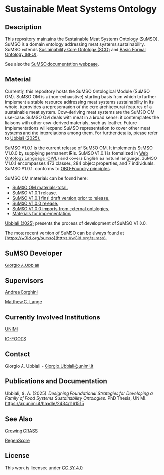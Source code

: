 # Sustainable Meat Systems Ontology

## Description

This repository maintains the Sustainable Meat Systems Ontology (SuMSO). SuMSO is a domain ontology addressing meat systems sustainability. SuMSO extends [Sustainability Core Ontology (SCO)](https://github.com/gioUbbiali/Sustainability-Core-Ontology) and [Basic Formal Ontology (BFO)](https://github.com/BFO-ontology/BFO-2020).

See also the [SuMSO documentation webpage](https://w3id.org/sumso/docs).

## Material

Currently, this repository hosts the SuMSO Ontological Module (SuMSO OM). SuMSO OM is a (non-exhaustive) starting basis from which to further implement a stable resource addressing meat systems sustainability in its whole. It provides a representation of the core architectural features of a sustainable meat system. 
Cow-deriving meat systems are the SuMSO OM use-case. SuMSO OM deals with meat in a broad sense: it contemplates the liaisons with other cow-derived materials, such as leather. Future implementations will expand SuMSO representation to cover other meat systems and the interrelations among them. For further details, please refer to [Ubbiali (2025).](https://air.unimi.it/handle/2434/1161515)

SuMSO V1.0.1 is the current release of SuMSO OM. It implements SuMSO V1.0.0 by supplying permanent IRIs. SuMSO V1.0.1 is formalized in [Web Ontology Language (OWL)](https://www.w3.org/TR/owl2-overview/) and covers English as natural language. SuMSO V1.0.1 encompasses 473 classes, 284 object properties, and 7 individuals. SuMSO V1.0.1. conforms to [OBO-Foundry principles](https://obofoundry.org/principles/fp-000-summary.html).

SuMSO OM materials can be found here:

- [SuMSO OM materials-total.](https://github.com/gioUbbiali/Sustainable-Meat-Systems-Ontology/tree/main/SuMSO%20material)
- SuMSO V1.0.1 release.
- [SuMSO V1.0.1 final draft version prior to release.](https://github.com/gioUbbiali/Sustainable-Meat-Systems-Ontology/tree/main/SuMSO%20material/src/ontology)
- [SuMSO V1.0.0 release.](https://github.com/gioUbbiali/Sustainable-Meat-Systems-Ontology/releases/tag/v1.0.0)
- [SuMSO V1.0.0 imports from external ontologies. ](https://github.com/gioUbbiali/Sustainable-Meat-Systems-Ontology/tree/main/SuMSO%20material/src/ontology/imports)
- [Materials for implementation.](https://github.com/gioUbbiali/Sustainable-Meat-Systems-Ontology/tree/main/SuMSO%20material/materials%20for%20implementation)

[Ubbiali (2025)](https://air.unimi.it/handle/2434/1161515) presents the process of development of SuMSO V1.0.0. 

The most recent version of SuMSO can be always found at [https://w3id.org/sumso](https://w3id.org/sumso).

##  SuMSO Developer   

[Giorgio A.Ubbiali](https://orcid.org/0000-0001-7872-1770)

##  Supervisors  

[Andrea Borghini](https://orcid.org/0000-0002-2239-1482)

[Matthew C. Lange](https://orcid.org/0000-0002-6148-7962)

## Currently Involved Institutions

[UNIMI](https://www.unimi.it/it)

[IC-FOODS](https://www.ic-foods.org/)

## Contact

Giorgio A. Ubbiali - Giorgio.Ubbiali@unimi.it

## Publications and Documentation

Ubbiali, G. A. (2025). *Designing Foundational Strategies for Developing a Family of Food Systems Sustainability Ontologies*. PhD Thesis, UNIMI. https://air.unimi.it/handle/2434/1161515

## See Also

[Growing GRASS](https://www.ggrass.org/)

[RegenScore](https://regenscore.org/)

## License
This work is licensed under [CC BY 4.0 ](https://creativecommons.org/licenses/by/4.0/)


